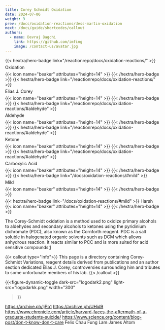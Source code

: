 ```yaml
---
title: Corey Schmidt Oxidation
date: 2024-07-06
weight: 3
prev: /docs/oxidation-reactions/dess-martin-oxidation
next: /docs/guide/shortcodes/callout
authors:
  - name: Devraj Bagchi
    link: https://github.com/imfing
    image: /contact-us/avatar.jpg
---
```


<div style="text-align: left; margin-top: 0.2em; display: flex; flex-wrap: wrap; gap: 5px;">
{{< hextra/hero-badge link="/reactionrepo/docs/oxidation-reactions/" >}}
  <span>Oxidation</span>
  {{< icon name="beaker" attributes="height=14" >}}
{{< /hextra/hero-badge >}}
{{< hextra/hero-badge link="/reactionrepo/docs/oxidation-reactions/" >}}
  <span>Elias J. Corey</span>
  {{< icon name="beaker" attributes="height=14" >}}
{{< /hextra/hero-badge >}}
{{< hextra/hero-badge link="/reactionrepo/docs/oxidation-reactions/#aldehyde" >}}
  <span>Aldehyde</span>
  {{< icon name="beaker" attributes="height=14" >}}
{{< /hextra/hero-badge >}}
{{< hextra/hero-badge link="/reactionrepo/docs/oxidation-reactions/#aldehyde" >}}
  <span>Ketone</span>
  {{< icon name="beaker" attributes="height=14" >}}
{{< /hextra/hero-badge >}}
{{< hextra/hero-badge link="/reactionrepo/docs/oxidation-reactions/#aldehyde" >}}
  <span>Carboxylic Acid</span>
  {{< icon name="beaker" attributes="height=14" >}}
{{< /hextra/hero-badge >}}
{{< hextra/hero-badge link="/docs/oxidation-reactions/#mild" >}}
  <span>Mild</span>
  {{< icon name="beaker" attributes="height=14" >}}
{{< /hextra/hero-badge >}}
</div>

<div style="text-align: left; margin-top: 0.4em;">
{{< hextra/hero-badge link="/docs/oxidation-reactions/#mild" >}}
  <span>Harsh</span>
  {{< icon name="beaker" attributes="height=14" >}}
{{< /hextra/hero-badge >}}
</div>

<p>The Corey-Schmidt oxidation is a method used to oxidize primary alcohols to aldehydes and secondary alcohols to ketones using the pyridinium dichromate (PDC), also known as the Cornforth reagent. PDC is a salt soluble in halogenated organic solvents such as DCM which allows anhydrous reaction. It reacts similar to PCC and is more suited for acid sensitive compounds.<a href="#fn1" id="ref1-anchor" class="superscript">1</a></p>

{{< callout type="info">}}
This page is a directory containing Corey-Schmidt Variations, reagent details derived from publications and an author section dedicated Elias J. Corey, controversies surrounding him and tributes to some unfortunate members of his lab.
{{< /callout >}}

{{<figure-dynamic-toggle
    dark-src="logodark2.png"
    light-src="logodarkk.png"
    width="300"
>}}

https://archive.ph/ljPo1
https://archive.ph/UHid9
https://www.chronicle.com/article/harvard-faces-the-aftermath-of-a-graduate-students-suicide/
https://www.science.org/content/blog-post/don-t-know-don-t-care
Felix Chau
Fung Lam
James Altom